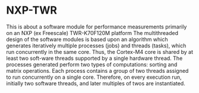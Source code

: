 # NXP-TWR
This is about a software module for performance measurements primarily on an NXP (ex Freescale) TWR-K70F120M platform
The multithreaded design of the software modules is based upon an algorithm which generates iteratively multiple processes (jobs) and threads (tasks), which run concurrently in the same core. Thus, the Cortex-M4 core is shared by at least two soft-ware threads supported by a single hardware thread. The processes generated perform two types of computations: sorting and matrix operations. Each process contains a group of two threads assigned to run concurrently on a single core. Therefore, on every execution run, initially two software threads, and later multiples of twos are instantiated.
